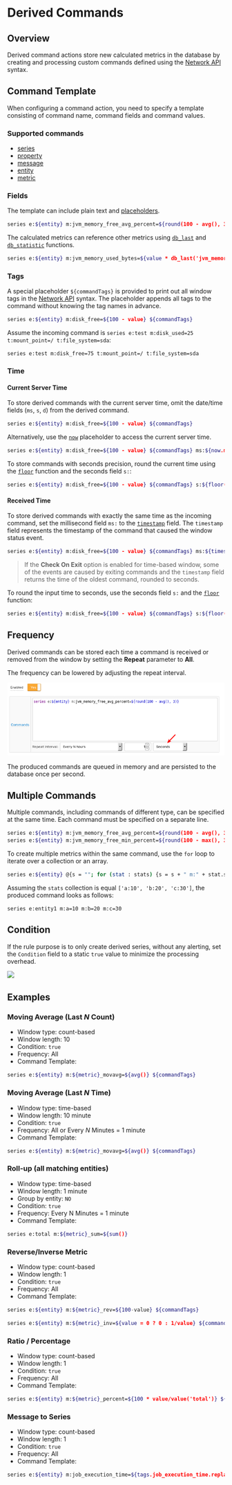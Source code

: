 # Derived Commands

## Overview

Derived command actions store new calculated metrics in the database by creating and processing custom commands defined using the [Network API](../api/network/README.md#network-api) syntax.

## Command Template

When configuring a command action, you need to specify a template consisting of command name, command fields and command values.

### Supported commands

* [series](../api/network/series.md)
* [property](../api/network/property.md)
* [message](../api/network/message.md)
* [entity](../api/network/entity.md)
* [metric](../api/network/metric.md)

### Fields

The template can include plain text and [placeholders](placeholders.md).

```bash
series e:${entity} m:jvm_memory_free_avg_percent=${round(100 - avg(), 3)}
```

The calculated metrics can reference other metrics using [`db_last`](functions-series.md#db_laststring-m) and [`db_statistic`](functions-series.md#db_statistic) functions.

```bash
series e:${entity} m:jvm_memory_used_bytes=${value * db_last('jvm_memory_total_bytes') / 100.0}
```

### Tags

A special placeholder `${commandTags}` is provided to print out all window tags in the [Network API](../api/network/series.md#syntax) syntax. The placeholder appends all tags to the command without knowing the tag names in advance.

```bash
series e:${entity} m:disk_free=${100 - value} ${commandTags}
```

Assume the incoming command is `series e:test m:disk_used=25 t:mount_point=/ t:file_system=sda`:

```ls
series e:test m:disk_free=75 t:mount_point=/ t:file_system=sda
```

### Time

#### Current Server Time

To store derived commands with the current server time, omit the date/time fields (`ms`, `s`, `d`) from the derived command.

```bash
series e:${entity} m:disk_free=${100 - value} ${commandTags}
```

Alternatively, use the [`now`](window-fields.md#date-fields) placeholder to access the current server time.

```bash
series e:${entity} m:disk_free=${100 - value} ${commandTags} ms:${now.millis}
```

To store commands with seconds precision, round the current time using the [`floor`](functions.md#mathematical) function and the seconds field `s:`:

```bash
series e:${entity} m:disk_free=${100 - value} ${commandTags} s:${floor(now.millis/1000)}
```

#### Received Time

To store derived commands with exactly the same time as the incoming command, set the millisecond field `ms:` to the [`timestamp`](window-fields.md#date-fields) field. The `timestamp` field represents the timestamp of the command that caused the window status event.

```bash
series e:${entity} m:disk_free=${100 - value} ${commandTags} ms:${timestamp}
```

> If the **Check On Exit** option is enabled for time-based window, some of the events are caused by exiting commands and the `timestamp` field returns the time of the oldest command, rounded to seconds.

To round the input time to seconds, use the seconds field `s:` and the [`floor`](functions.md#mathematical) function:

```bash
series e:${entity} m:disk_free=${100 - value} ${commandTags} s:${floor(timestamp/1000)}
```

## Frequency

Derived commands can be stored each time a command is received or removed from the window by setting the **Repeat** parameter to **All**.

The frequency can be lowered by adjusting the repeat interval.

![](./images/derived_repeat.png)

The produced commands are queued in memory and are persisted to the database once per second.

## Multiple Commands

Multiple commands, including commands of different type, can be specified at the same time. Each command must be specified on a separate line.

```bash
series e:${entity} m:jvm_memory_free_avg_percent=${round(100 - avg(), 3)}
series e:${entity} m:jvm_memory_free_min_percent=${round(100 - max(), 3)}
```

To create multiple metrics within the same command, use the `for` loop to iterate over a collection or an array.

```bash
series e:${entity} @{s = ""; for (stat : stats) {s = s + " m:" + stat.split(":")[0] + "=" + stat.split(":")[1];} return s;}
```

Assuming the `stats` collection is equal `['a:10', 'b:20', 'c:30']`, the produced command looks as follows:

```ls
series e:entity1 m:a=10 m:b=20 m:c=30
```

## Condition

If the rule purpose is to only create derived series, without any alerting, set the `Condition` field to a static `true` value to minimize the processing overhead.

![](./images/derived-condition.png)

## Examples

### Moving Average (Last *N* Count)

* Window type: count-based
* Window length: 10
* Condition: `true`
* Frequency: All
* Command Template:

```bash
series e:${entity} m:${metric}_movavg=${avg()} ${commandTags}
```

### Moving Average (Last *N* Time)

* Window type: time-based
* Window length: 10 minute
* Condition: `true`
* Frequency: All or Every *N* Minutes = 1 minute
* Command Template:

```bash
series e:${entity} m:${metric}_movavg=${avg()} ${commandTags}
```

### Roll-up (all matching entities)

* Window type: time-based
* Window length: 1 minute
* Group by entity: `NO`
* Condition: `true`
* Frequency: Every N Minutes = 1 minute
* Command Template:

```bash
series e:total m:${metric}_sum=${sum()}
```

### Reverse/Inverse Metric

* Window type: count-based
* Window length: 1
* Condition: `true`
* Frequency: All
* Command Template:

```bash
series e:${entity} m:${metric}_rev=${100-value} ${commandTags}
```

```bash
series e:${entity} m:${metric}_inv=${value = 0 ? 0 : 1/value} ${commandTags}
```

### Ratio / Percentage

* Window type: count-based
* Window length: 1
* Condition: `true`
* Frequency: All
* Command Template:

```bash
series e:${entity} m:${metric}_percent=${100 * value/value('total')} ${commandTags}
```

### Message to Series

* Window type: count-based
* Window length: 1
* Condition: `true`
* Frequency: All
* Command Template:

```bash
series e:${entity} m:job_execution_time=${tags.job_execution_time.replaceAll("[a-zA-Z]", "").trim()}
```
